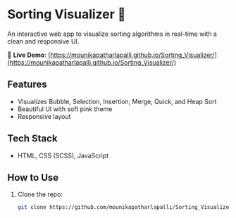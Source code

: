 # Sorting Visualizer 🎨

An interactive web app to visualize sorting algorithms in real-time with a clean and responsive UI.

🔗 **Live Demo**: [https://mounikapatharlapalli.github.io/Sorting_Visualizer/](https://mounikapatharlapalli.github.io/Sorting_Visualizer/)

## Features
- Visualizes Bubble, Selection, Insertion, Merge, Quick, and Heap Sort
- Beautiful UI with soft pink theme
- Responsive layout

## Tech Stack
- HTML, CSS (SCSS), JavaScript

## How to Use
1. Clone the repo:
   ```bash
   git clone https://github.com/mounikapatharlapalli/Sorting_Visualizer.git
